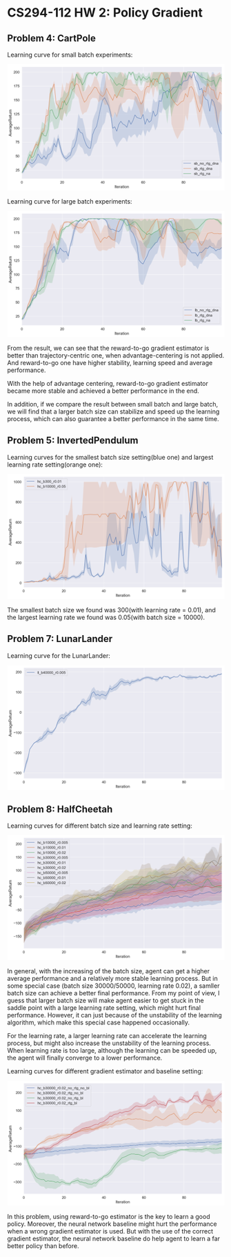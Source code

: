 # CS294-112 HW 2: Policy Gradient

## Problem 4: CartPole 

Learning curve for small batch experiments:

![result_CartPole_sb](./result/result_CartPole_sb.png)

Learning curve for large batch experiments:

![result_CartPole_lb](./result/result_CartPole_lb.png)

From the result, we can see that the reward-to-go gradient estimator is better than trajectory-centric one, when advantage-centering is not applied. And reward-to-go one have higher stability, learning speed and average performance.

With the help of advantage centering, reward-to-go gradient estimator became more stable and achieved a better performance in the end.

In addition, if we compare the result between small batch and large batch, we will find that a larger batch size can stabilize and speed up the learning process, which can also guarantee a better performance in the same time.



## Problem 5: InvertedPendulum 

Learning curves for the smallest batch size setting(blue one) and largest learning rate setting(orange one):

![result_InvertedPendulum](./result/result_InvertedPendulum.png)

The smallest batch size we found was 300(with learning rate = 0.01), and the largest learning rate we found was 0.05(with batch size = 10000).



## Problem 7: LunarLander 

Learning curve for the LunarLander:

![result_LunarLander](./result/result_LunarLander.png)



## Problem 8: HalfCheetah 

Learning curves for different batch size and learning rate setting:

![result_HalfCheetah_1](./result/result_HalfCheetah_1.png)

In general, with the increasing of the batch size, agent can get a higher average performance and a relatively more stable learning process. But in some special case (batch size 30000/50000, learning rate 0.02), a samller batch size can achieve a better final performance. From my point of view, I guess that larger batch size will make agent easier to get stuck in the saddle point with a large learning rate setting, which might hurt final performance. However, it can just because of the unstability of the learning algorithm, which make this special case happened occasionally.

For the learning rate, a larger learning rate can accelerate the learning process, but might also increase the unstability of the learning process. When learning rate is too large, although the learning can be speeded up, the agent will finally converge to a lower performance.



Learning curves for different gradient estimator and baseline setting:

![result_HalfCheetah_2](./result/result_HalfCheetah_2.png)

In this problem, using reward-to-go estimator is the key to learn a good policy. Moreover, the neural network baseline might hurt the performance when a wrong gradient estimator is used. But with the use of  the correct gradient estimator, the neural network baseline do help agent to learn a far better policy than before.